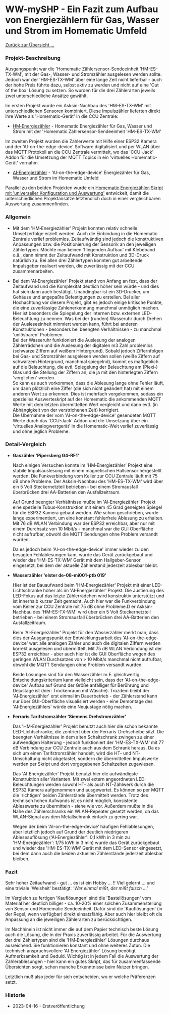 # WW-mySHP - Ein Fazit zum Aufbau von Energiezählern für Gas, Wasser und Strom im Homematic Umfeld

[Zurück zur Übersicht ...](../README.md)

### Projekt-Beschreibung
Ausgangspunkt war die 'Homematic Zählersensor-Sendeeinheit 'HM-ES-TX-WM', mit der Gas-, Wasser- und Stromzähler ausgelesen werden sollte. Jedoch war der 'HM-ES-TX-WM' über eine lange Zeit nicht lieferbar - auch der hohe Preis führte dazu, selbst aktiv zu werden und nicht auf eine 'Out of the box' Lösung zu setzen. So wurden für die drei Zählerarten jeweils zwei unterschiedliche Ansätze gewählt.

Im ersten Projekt wurde ein Asksin-Nachbau des 'HM-ES-TX-WM' mit unterschiedlichen Sensoren kombiniert. Diese Impulszähler lieferten direkt ihre Werte als 'Homematic-Gerät' in die CCU Zentrale:  

- [HM‑Energiezähler](./SHP_EZ_GWS/README.md "Zeigen ...") - Homematic Energiezähler für Gas, Wasser und Strom mit der 'Homematic Zählersensor-Sendeeinheit 'HM-ES-TX-WM'

Im zweiten Projekt wurden die Zählerwerte mit Hilfe einer ESP32 Kamera und der 'AI-on-the-edge-device' Software digitalisiert und per WLAN über das MQTT Protokoll an die CCU Zentrale vermittelt, wo das 'CCU-Jack' Addon für die Umsetzung der MQTT Topics in ein 'virtuelles Homematic-Gerät' vornahm.

- [AI‑Energiezähler](./SHP_EZ_GWS_AI/README.md "Zeigen ...") - 'AI-on-the-edge-device' Energiezähler für Gas, Wasser und Strom im Homematic Umfeld

Parallel zu den beiden Projekten wurde ein [Homematic Energiezähler-Skript mit 'universeller Konfiguration und Auswertung'](https://github.com/wolwin/WW-mySHT/blob/master/SHT_Script/README.md) entwickelt, damit die unterschiedlichen Projektansätze letztendlich doch in einer vergleichbaren Auswertung zusammenfinden.

### Allgemein
  - Mit dem 'HM‑Energiezähler' Projekt konnten relativ schnelle Umsetzerfolge erzielt werden. Auch die Einbindung in die Homematic Zentrale verlief problemlos. Zeitaufwändig sind jedoch die konstruktiven Anpassungen bzw. die Positionierung der Sensorik an den jeweiligen Zählertypen. Möchte man keinen 'fliegenden Aufbau' mit Klebeband o.ä., dann nimmt der Zeitaufwand mit Konstruktion und 3D-Druck natürlich zu. Bei allen drei Zählertypen konnten gut arbeitende Impulsgeber realisert werden, die zuverlässig mit der CCU zusammenarbeiten.

  - Bei dem 'AI‑Energiezähler' Projekt stand von Anfang an fest, dass der Zeitaufwand und die Komplexität deutlich höher sein würde - und dies hat sich dann auch bestätigt. Unabdingbar ist ein 3D-Drucker, um Gehäuse und angepaßte Befestigungen zu erstellen. Bei aller Hochachtung vor diesem Projekt, gibt es jedoch einige kritische Punkte, die eine zuverlässige Zahlenerkennung manchmal unmöglich machen.<br>
  Hier ist besonders die Spiegelung der internen bzw. externen LED-Beleuchtung zu nennen. Was bei der (runden) Wasseruhr durch Drehen der Ausleseeinheit minmiert werden kann, führt bei anderen Konstruktionen - besonders bei beengten Verhältnissen - zu manchmal 'unlösbaren' Problemen.<br>
  Bei der Wasseruhr funktioniert die Auslesung der analogen Zählerrädchen und die Auslesung der digitalen m3 Zahl problemlos (schwarze Ziffern auf weißem Hintergrund). Sobald jedoch Ziffernfolgen bei Gas- und Stromzähler ausgelesen werden sollen (weiße Ziffern auf schwarzem Hintergrund, manchmal spiegelnd), kommt es maßgeblich auf die Beleuchtung, die evtl. Spiegelung der Beleuchtung am (Plexi-) Glas und die Stellung der Ziffern an, die ja mit den hinterlegten Ziffern 'verglichen' werden.<br>
  So kann es auch vorkommen, dass die Ablesung lange ohne Fehler läuft, um dann plötzlich eine Ziffer (die sich nicht geändert hat) mit einem anderen Wert zu erkennen. Dies ist mehrfach vorgekommen, sodass ein spezielles Auswerteskript auf der Homematic die ankommenden MQTT Werte mit dem letzten übermittelten Wert vergleicht und dann evtl. (in Abhängigkeit von der verstrichenen Zeit) korrigiert.<br>
  Die Übernahme der vom 'AI-on-the-edge-device' gesendeten MQTT Werte durch das 'CCU-Jack' Addon und die Umsetzung über ein 'virtuelles Analogwertgerät' in die Homematic-Welt verlief zuverlässig und ohne jeglich Probleme.

### Detail-Vergleich

- <b>Gaszähler 'Pipersberg G4-RF1'</b>

  Nach einigen Versuchen konnte im 'HM‑Energiezähler' Projekt eine stabile Impulsauslesung mit einem magnetischen Hallsensor hergestellt werden. Die Funkverbindung vom Keller zur CCU Zentrale läuft mit 75 dB ohne Probleme. Der Asksin-Nachbau des 'HM-ES-TX-WM' wird über ein 5 Volt Steckernetzteil betrieben - bei einem Stromausfall überbrücken drei AA-Batterien den Ausfallzeitraum.

  Auf Grund beengter Verhältnisse mußte im 'AI‑Energiezähler' Projekt eine spezielle Tubus-Konstruktion mit einem 45 Grad geneigten Spiegel für die ESP32 Kamera gebaut werden. Wie schon geschrieben, wurde lange experimentiert, um eine konstant fehlerfreie Ablesung zu erhalten. Mit 76 dB WLAN Verbindung war der ESP32 erreichbar, aber nur mit einem Durchsatz von 10 Mbit/s - manchmal war die GUI Oberfläche nicht aufrufbar, obwohl die MQTT Sendungen ohne Problem versandt wurden.

  Da es jedoch beim 'AI-on-the-edge-device' immer wieder zu den besagten Fehlablesungen kam, wurde das Gerät zurückgebaut und wieder das 'HM-ES-TX-WM' Gerät mit dem Hallgeber-Sensor eingesetzt, bei dem der aktuelle Zählerstand jederzeit ablesbar bleibt.

- <b>Wasserzähler 'elster de-08-mi001-ptb 019'</b>

  Hier ist der Bauaufwand beim 'HM‑Energiezähler' Projekt mit einer LED-Lichtschranke höher als im 'AI‑Energiezähler' Projekt. Die Justierung des LED-Fokus auf das letzte Zählerrädchen wird konstruktiv unterstützt und ist innerhalb kurzer Zeit gemacht. Auch hier war die Funkverbindung vom Keller zur CCU Zentrale mit 75 dB ohne Probleme.D er Asksin-Nachbau des 'HM-ES-TX-WM' wird über ein 5 Volt Steckernetzteil betrieben - bei einem Stromausfall überbrücken drei AA-Batterien den Ausfallzeitraum.

  Beim 'AI‑Energiezähler' Projekt für den Wasserzähler merkt man, dass dies der Ausgangspunkt der Entwicklungsarbeit des 'AI-on-the-edge-device' war: alle analogen Zähler und auch die digitalen Ziffern werden korrekt ausgelesen und übermittelt. Mit 75 dB WLAN Verbindung ist der ESP32 erreichbar - aber auch hier ist die GUI Oberfläche wegen des geringen WLAN Durchsatzes von > 10 Mbit/s manchmal nicht aufrufbar, obwohl die MQTT Sendungen ohne Problem versandt wurden.

  Beide Lösungen sind für den Wasserzähler m.E. gleichwertig. Entscheidungskriterium kann vielleicht sein, dass der 'AI-on-the-edge-device' Aufbau auf Grund der Größe anfälliger für Berührung und Dejustage ist (hier: Trockenraum mit Wäsche). Trozdem bleibt der 'AI‑Energiezähler' erst einmal im Dauerbetrieb - der Zählerstand kann nur über GUI-Oberfläche visualisiert werden - eine Demontage des 'AI‑Energiezählers' würde eine Neujustage nötig machen.

- <b>Ferraris Tarifstromzähler 'Siemens Drehstromzähler'</b>

  Das 'HM‑Energiezähler' Projekt benutzt auch hier die schon bekannte LED-Lichtschranke, die zentriert über der Ferraris-Drehscheibe sitzt. Die beengten Verhältnisse in dem alten Schaltschrank zwingen zu einer aufwendigen Halterung - jedoch funktioniert der 'HM-ES-TX-WM' mit 77 dB Verbindung zur CCU Zentrale auch aus dem Schrank heraus. Da es sich um einen Tarifstromzähler handelt, wird die HT- und NT-Umschaltung nicht abgetastet, sondern die übermittelten Impulswerte werden per Skript und dort vorgegebenen Schaltzeiten zugewiesen.

  Das 'AI‑Energiezähler' Projekt benutzt hier die aufwändigste Konstruktion aller Varianten. Mit zwei extern angeordneten LED-Beleuchtungen werden sowohl HT- als auch NT-Zählwerk durch die ESP32 Kamera aufgenommen und ausgewertet. Es können so per MQTT die 'richtigen' beiden Zählerstände übermittelt werden. Trotz des technisch hohen Aufwands ist es nicht möglich, konsistente Ablesewerte zu übermitteln - siehe wie vor. Außerdem mußte in die Nähe des Zählerschranks ein WLAN-Repeater gesetzt werden, da das WLAN-Signal aus dem Metallschrank einfach zu gering war.

  Wegen der beim 'AI-on-the-edge-device' häufigen Fehlablesungen, aber letztlich jedoch auf Grund der deutlich niedrigeren Ableseauflösung ('AI‑Energiezähler': 0,1 kWh in 3 min zu 'HM‑Energiezähler': 1/75 kWh in 3 min) wurde das Gerät zurückgebaut und wieder das 'HM-ES-TX-WM' Gerät mit dem LED-Sensor eingesetzt, bei dem dann auch die beiden aktuellen Zählerstände jederzeit ablesbar bleiben.

### Fazit

  Sehr hoher Zeitaufwand - gut ... es ist ein Hobby ... !! Viel gelernt ... und eine triviale 'Weisheit' bestätigt: _'Wer einmal mißt, der mißt falsch ...'_

  Im Vergleich zu fertigen 'Kauflösungen' sind die 'Bastellösungen' vom Material her deutlich billiger - ca. 10-20% einer solchen Zusammenstellung von Sensor und Homematic Sendeeinheit. Dafür sind die 'Kauflösungen' (in der Regel, wenn verfügbar) direkt einsatzfähig. Aber auch hier bleibt oft die Anpassung an die jeweiligen Zählerarten zu berücksichtigen.

  Im Nachhinein ist nicht immer die auf dem Papier technisch beste Lösung auch die Lösung, die in der Praxis zuverlässig arbeitet. Für die Auswertung der drei Zählertypen sind die 'HM‑Energiezähler' Lösungen durchaus ausreichend. Sie funktionieren konstant und ohne weiteres Zutun. Die technisch anspruchsvollere 'AI‑Energiezähler' Lösung benötigt Aufmerksamkeit und Geduld. Wichtig ist in jedem Fall die Auswertung der Zählerablesungen - hier kann ein gutes Skript, das für zusammenfassende Übersichten sorgt, schon manche Erkenntnisse beim Nutzer bringen.

  Letztlich muß also jeder für sich entscheiden, wo er welche Präferenzen setzt.

### Historie
- 2023-04-16 - Erstveröffentlichung

